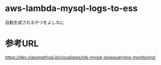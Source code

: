 # aws-lambda-mysql-logs-to-ess
自動生成されるやつをよしなに

# 参考URL

https://dev.classmethod.jp/cloud/aws/rds-mysql-slowquerylog-monitoring/
